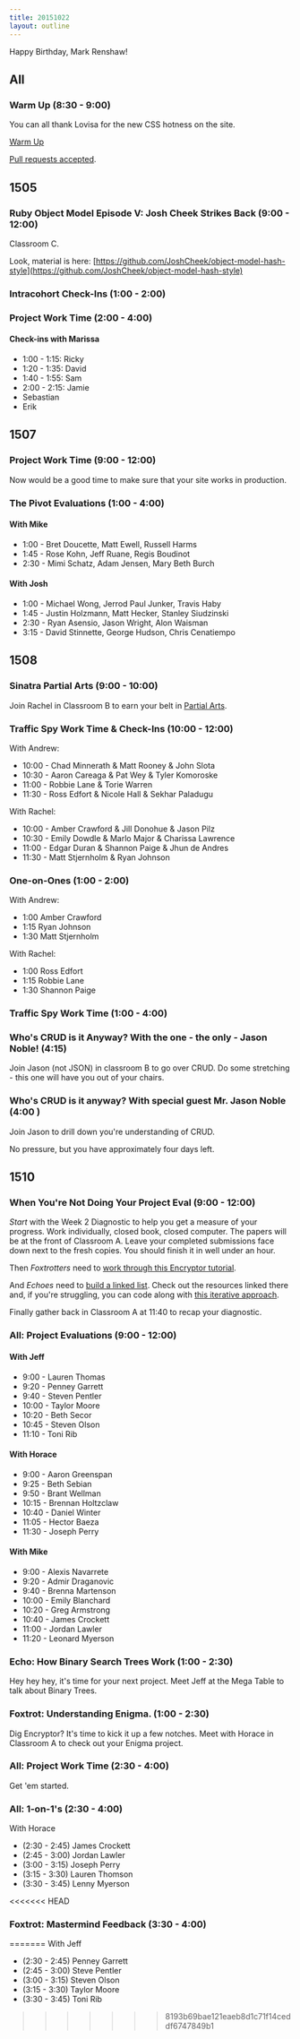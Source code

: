 ```yaml
---
title: 20151022
layout: outline
---
```


Happy Birthday, Mark Renshaw!

## All

### Warm Up (8:30 - 9:00)

You can all thank Lovisa for the new CSS hotness on the site.

[Warm Up](https://thewarmup.herokuapp.com)

[Pull requests accepted](https://github.com/mikedao/the-warm-up).


## 1505

### Ruby Object Model Episode V: Josh Cheek Strikes Back (9:00 - 12:00)

Classroom C.

Look, material is here: [https://github.com/JoshCheek/object-model-hash-style](https://github.com/JoshCheek/object-model-hash-style)

### Intracohort Check-Ins (1:00 - 2:00)

### Project Work Time (2:00 - 4:00)

#### Check-ins with Marissa

* 1:00 - 1:15: Ricky
* 1:20 - 1:35: David
* 1:40 - 1:55: Sam
* 2:00 - 2:15: Jamie
* Sebastian
* Erik


## 1507

### Project Work Time (9:00 - 12:00)

Now would be a good time to make sure that your site works in production.

### The Pivot Evaluations (1:00 - 4:00)

#### With Mike

* 1:00 - Bret Doucette, Matt Ewell, Russell Harms
* 1:45 - Rose Kohn, Jeff Ruane, Regis Boudinot
* 2:30 - Mimi Schatz, Adam Jensen, Mary Beth Burch

#### With Josh

* 1:00 - Michael Wong, Jerrod Paul Junker, Travis Haby
* 1:45 - Justin Holzmann, Matt Hecker, Stanley Siudzinski
* 2:30 - Ryan Asensio, Jason Wright, Alon Waisman
* 3:15 - David Stinnette, George Hudson, Chris Cenatiempo

## 1508

### Sinatra Partial Arts (9:00 - 10:00)

Join Rachel in Classroom B to earn your belt in [Partial Arts](https://github.com/rwarbelow/partial-arts).

### Traffic Spy Work Time & Check-Ins (10:00 - 12:00)

With Andrew:

* 10:00 - Chad Minnerath & Matt Rooney & John Slota
* 10:30 - Aaron Careaga & Pat Wey & Tyler Komoroske
* 11:00 - Robbie Lane & Torie Warren
* 11:30 - Ross Edfort & Nicole Hall & Sekhar Paladugu

With Rachel:

* 10:00 - Amber Crawford & Jill Donohue & Jason Pilz
* 10:30 - Emily Dowdle & Marlo Major & Charissa Lawrence
* 11:00 - Edgar Duran & Shannon Paige & Jhun de Andres
* 11:30 - Matt Stjernholm & Ryan Johnson

### One-on-Ones (1:00 - 2:00)

With Andrew:

* 1:00 Amber Crawford
* 1:15 Ryan Johnson
* 1:30 Matt Stjernholm

With Rachel:

* 1:00 Ross Edfort
* 1:15 Robbie Lane
* 1:30 Shannon Paige

### Traffic Spy Work Time (1:00 - 4:00)

### Who's CRUD is it Anyway? With the one - the only - Jason Noble! (4:15)
Join Jason (not JSON) in classroom B to go over CRUD. Do some stretching - this one will have you out of your chairs.

### Who's CRUD is it anyway? With special guest Mr. Jason Noble (4:00 )

Join Jason to drill down you're understanding of CRUD.

No pressure, but you have approximately four days left.

## 1510

### When You're Not Doing Your Project Eval (9:00 - 12:00)

*Start* with the Week 2 Diagnostic to help you get a measure of your progress. Work individually, closed book, closed computer. The papers will be at the front of Classroom A. Leave your completed submissions face down next to the fresh copies. You should finish it in well under an hour.

Then *Foxtrotters* need to [work through this Encryptor tutorial](https://github.com/turingschool/curriculum/blob/master/source/projects/encryptor.markdown).

And *Echoes* need to [build a linked list](https://github.com/turingschool/challenges/blob/master/linked_lists.markdown). Check out the resources linked there and, if you're struggling, you can code along with [this iterative approach](https://vimeo.com/77857409).

Finally gather back in Classroom A at 11:40 to recap your diagnostic.

### All: Project Evaluations (9:00 - 12:00)

#### With Jeff

* 9:00 - Lauren Thomas
* 9:20 - Penney Garrett
* 9:40 - Steven Pentler
* 10:00 - Taylor Moore
* 10:20 - Beth Secor
* 10:45 - Steven Olson
* 11:10 - Toni Rib

#### With Horace

* 9:00 - Aaron Greenspan
* 9:25 - Beth Sebian
* 9:50 - Brant Wellman
* 10:15 - Brennan Holtzclaw
* 10:40 - Daniel Winter
* 11:05 - Hector Baeza
* 11:30 - Joseph Perry

#### With Mike

* 9:00 - Alexis Navarrete
* 9:20 - Admir Draganovic
* 9:40 - Brenna Martenson
* 10:00 - Emily Blanchard
* 10:20 - Greg Armstrong
* 10:40 - James Crockett
* 11:00 - Jordan Lawler
* 11:20 - Leonard Myerson

### Echo: How Binary Search Trees Work (1:00 - 2:30)

Hey hey hey, it's time for your next project. Meet Jeff at the Mega Table to talk about Binary Trees.

### Foxtrot: Understanding Enigma. (1:00 - 2:30)

Dig Encryptor? It's time to kick it up a few notches. Meet with Horace in Classroom A to check out your Enigma project.

### All: Project Work Time (2:30 - 4:00)

Get 'em started.

### All: 1-on-1's (2:30 - 4:00)

With Horace

* (2:30 - 2:45) James Crockett
* (2:45 - 3:00) Jordan Lawler
* (3:00 - 3:15) Joseph Perry
* (3:15 - 3:30) Lauren Thomson
* (3:30 - 3:45) Lenny Myerson

<<<<<<< HEAD
### Foxtrot: Mastermind Feedback (3:30 - 4:00)
=======
With Jeff

* (2:30 - 2:45) Penney Garrett
* (2:45 - 3:00) Steve Pentler
* (3:00 - 3:15) Steven Olson
* (3:15 - 3:30) Taylor Moore
* (3:30 - 3:45) Toni Rib
>>>>>>> 8193b69bae121eaeb8d1c71f14ceddf6747849b1
